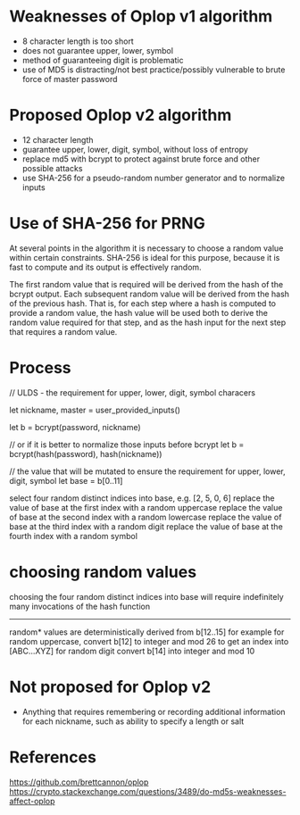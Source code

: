 # Weaknesses of Oplop v1 algorithm

- 8 character length is too short
- does not guarantee upper, lower, symbol
- method of guaranteeing digit is problematic
- use of MD5 is distracting/not best practice/possibly vulnerable to brute force of master password

# Proposed Oplop v2 algorithm

- 12 character length
- guarantee upper, lower, digit, symbol, without loss of entropy
- replace md5 with bcrypt to protect against brute force and other possible attacks
- use SHA-256 for a pseudo-random number generator and to normalize inputs

# Use of SHA-256 for PRNG

At several points in the algorithm it is necessary to choose a random value within certain constraints.
SHA-256 is ideal for this purpose, because it is fast to compute and its output is effectively random.

The first random value that is required will be derived from the hash of the bcrypt output.
Each subsequent random value will be derived from the hash of the previous hash.
That is, for each step where a hash is computed to provide a random value,
the hash value will be used both to derive the random value required for that step, 
and as the hash input for the next step that requires a random value.

# Process

// ULDS - the requirement for upper, lower, digit, symbol characers

let nickname, master = user_provided_inputs()

let b = bcrypt(password, nickname)

// or if it is better to normalize those inputs before bcrypt
let b = bcrypt(hash(password), hash(nickname))

// the value that will be mutated to ensure the requirement for upper, lower, digit, symbol
let base = b[0..11]

select four random distinct indices into base, e.g. [2, 5, 0, 6]
replace the value of base at the first index with a random uppercase
replace the value of base at the second index with a random lowercase
replace the value of base at the third index with a random digit
replace the value of base at the fourth index with a random symbol

# choosing random values
choosing the four random distinct indices into base will require indefinitely many invocations of the hash function


---

random* values are deterministically derived from b[12..15]
for example for random uppercase, convert b[12] to integer and mod 26 to get an index into [ABC...XYZ]
for random digit convert b[14] into integer and mod 10

# Not proposed for Oplop v2

- Anything that requires remembering or recording additional information for each nickname, such as ability to specify a length or salt

# References

https://github.com/brettcannon/oplop
https://crypto.stackexchange.com/questions/3489/do-md5s-weaknesses-affect-oplop

